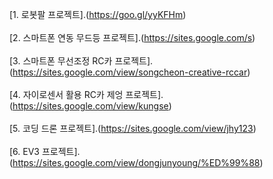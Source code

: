 
[1. 로봇팔 프로젝트].(https://goo.gl/yyKFHm)<br><br>
[2. 스마트폰 연동 무드등 프로젝트].(https://sites.google.com/s)<br><br>
[3. 스마트폰 무선조정 RC카 프로젝트].(https://sites.google.com/view/songcheon-creative-rccar)<br><br>
[4. 자이로센서 활용 RC카 제엉 프로젝트].(https://sites.google.com/view/kungse)<br><br>
[5. 코딩 드론 프로젝트].(https://sites.google.com/view/jhy123)<br><br>
[6. EV3 프로젝트].(https://sites.google.com/view/dongjunyoung/%ED%99%88)<br><br>
